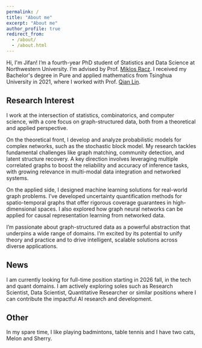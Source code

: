```yaml
---
permalink: /
title: "About me"
excerpt: "About me"
author_profile: true
redirect_from: 
  - /about/
  - /about.html
---
```


Hi, I'm Jifan!
I’m a fourth-year PhD student of Statistics and Data Science at Northwestern University. I’m advised by Prof. [Miklos Racz](https://racz.statistics.northwestern.edu/). I received my Bachelor's degree in Pure and applied mathematics from Tsinghua University in 2021, where I worked with Prof. [Qian Lin](https://sites.google.com/site/qianlincd/). 

Research Interest
------


I work at the intersection of statistics, combinatorics, and computer science, with a core focus on graph-structured data, both from a theoretical and applied perspective.

On the theoretical front, I develop and analyze probabilistic models for complex networks, such as the stochastic block model. My research tackles fundamental challenges like graph matching, community detection, and latent structure recovery. A key direction involves leveraging multiple correlated graphs to boost the reliability and accuracy of inference tasks, with growing relevance in multi-modal data integration and networked systems.

On the applied side, I designed machine learning solutions for real-world graph problems. I’ve developed uncertainty quantification methods for spatio-temporal graphs that offer rigorous coverage guarantees in high-dimensional spaces. I also explored how graph neural networks can be applied for causal representation learning from networked data. 

I’m passionate about graph-structured data as a powerful abstraction that underpins a wide range of domains. I’m excited by its potential to unify theory and practice and to drive intelligent, scalable solutions across diverse applications.


News
------

I am currently looking for full-time position starting in 2026 fall, in the tech and quant domains. I am actively exploring soles such as Research Scientist, Data Scientist, Quantitative Researcher or similar positions where I can contribute the impactful AI research and development.



Other
------
In my spare time, I like playing badmintons, table tennis and I have two cats, Melon and Sherry. 





